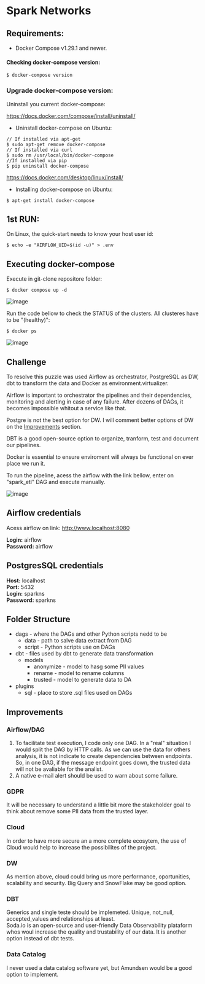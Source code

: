 # Spark Networks

## Requirements:
- Docker Compose v1.29.1 and newer.

#### Checking docker-compose version:
```
$ docker-compose version
```

### Upgrade docker-compose version:  
   
Uninstall you current docker-compose:  

https://docs.docker.com/compose/install/uninstall/

- Uninstall docker-compose on Ubuntu:
```
// If installed via apt-get
$ sudo apt-get remove docker-compose
// If installed via curl
$ sudo rm /usr/local/bin/docker-compose
//If installed via pip
$ pip uninstall docker-compose
```

https://docs.docker.com/desktop/linux/install/

- Installing docker-compose on Ubuntu:
```
$ apt-get install docker-compose
```


## 1st RUN:

On Linux, the quick-start needs to know your host user id:

```
$ echo -e "AIRFLOW_UID=$(id -u)" > .env
```

## Executing docker-compose

Execute in git-clone repositore folder:

```
$ docker compose up -d
```

![image](https://user-images.githubusercontent.com/6979641/188043629-b461fbef-fa3e-4f09-ae78-7d217613dc62.png)

Run the code bellow to check the STATUS of the clusters. All clusteres have to be "(healthy)":

```
$ docker ps
```

![image](https://user-images.githubusercontent.com/6979641/188043333-665ec5f9-bc21-4fe3-b9eb-a6f359d8e010.png)


## Challenge

To resolve this puzzle was used Airflow as orchestrator, PostgreSQL as DW, dbt to transform the data and Docker as environment.virtualizer.

Airflow is important to orchestrator the pipelines and their dependencies, monitoring and alerting in case of any failure. After dozens of DAGs, it becomes impossible whitout a service like that.

Postgre is not the best option for DW. I will comment better options of DW on the [Improvements](#improvements) section.

DBT is a good open-source option to organize, tranform, test and document our pipelines.

Docker is essential to ensure enviroment will always be functional on ever place we run it.

To run the pipeline, acess the airflow with the link bellow, enter on "spark_etl" DAG and execute manually.

![image](https://user-images.githubusercontent.com/6979641/188530508-69c30882-54af-4e7c-ae06-64e472271a57.png)


## Airflow credentials

Acess airflow on link: http://www.localhost:8080

__Login:__ airflow  
__Password:__ airflow

## PostgresSQL credentials

__Host:__ localhost  
__Port:__ 5432  
__Login:__ sparkns  
__Password:__ sparkns

## Folder Structure

- dags - where the DAGs and other Python scripts nedd to be
  - data - path to salve data extract from DAG 
  - script - Python scripts use on DAGs 
- dbt - files used by dbt to generate data transformation
  - models
    - anonymize - model to hasg some PII values
    - rename - model to rename columns
    - trusted - model to generate data to DA
- plugins 
  - sql - place to store .sql files used on DAGs  


## Improvements

### Airflow/DAG
1. To facilitate test execution, I code only one DAG. In a "real" situation I would split the DAG by HTTP calls. As we can use the data for others analysis, it is not indicate to create dependencies between endpoints. So, in one DAG, if the message endpoint goes down, the trusted data will not be avaliable for the analist.
2. A native e-mail alert should be used to warn about some failure.

### GDPR
It will be necessary to understand a little bit more the stakeholder goal to think about remove some PII data from the trusted layer.  


### Cloud

In order to have more secure an a more complete ecosytem, the use of Cloud would help to increase the possibilites of the project.

### DW

As mention above, cloud could bring us more performance, oportunities, scalability and security. Big Query and SnowFlake may be good option.

### DBT

Generics and single teste should be implemeted. Unique, not_null, accepted_values and relationships at least.  
Soda.io is an open-source and user-friendly Data Observability plataform whos woul increase the quality and trustability of our data. It is another option instead of dbt tests.

### Data Catalog

I never used a data catalog software yet, but Amundsen would be a good option to implement.

